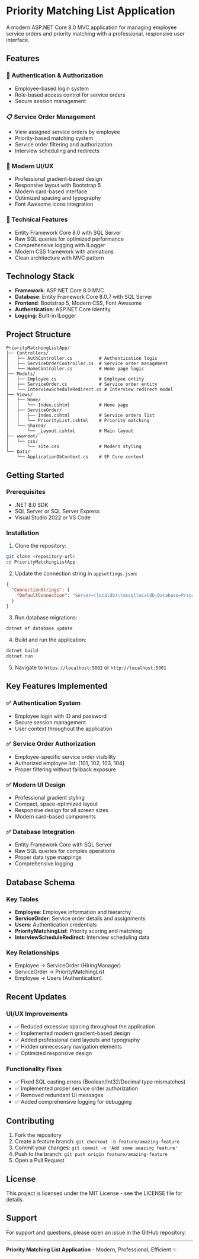 # Priority Matching List Application

A modern ASP.NET Core 8.0 MVC application for managing employee service orders and priority matching with a professional, responsive user interface.

## Features

### 🔐 Authentication & Authorization
- Employee-based login system
- Role-based access control for service orders
- Secure session management

### 📋 Service Order Management
- View assigned service orders by employee
- Priority-based matching system
- Service order filtering and authorization
- Interview scheduling and redirects

### 🎨 Modern UI/UX
- Professional gradient-based design
- Responsive layout with Bootstrap 5
- Modern card-based interface
- Optimized spacing and typography
- Font Awesome icons integration

### 🔧 Technical Features
- Entity Framework Core 8.0 with SQL Server
- Raw SQL queries for optimized performance
- Comprehensive logging with ILogger
- Modern CSS framework with animations
- Clean architecture with MVC pattern

## Technology Stack

- **Framework**: ASP.NET Core 8.0 MVC
- **Database**: Entity Framework Core 8.0.7 with SQL Server
- **Frontend**: Bootstrap 5, Modern CSS, Font Awesome
- **Authentication**: ASP.NET Core Identity
- **Logging**: Built-in ILogger

## Project Structure

```
PriorityMatchingListApp/
├── Controllers/
│   ├── AuthController.cs          # Authentication logic
│   ├── ServiceOrderController.cs  # Service order management
│   └── HomeController.cs          # Home page logic
├── Models/
│   ├── Employee.cs                # Employee entity
│   ├── ServiceOrder.cs            # Service order entity
│   └── InterviewScheduleRedirect.cs # Interview redirect model
├── Views/
│   ├── Home/
│   │   └── Index.cshtml           # Home page
│   ├── ServiceOrder/
│   │   ├── Index.cshtml           # Service orders list
│   │   └── PriorityList.cshtml    # Priority matching
│   └── Shared/
│       └── _Layout.cshtml         # Main layout
├── wwwroot/
│   └── css/
│       └── site.css               # Modern styling
└── Data/
    └── ApplicationDbContext.cs    # EF Core context
```

## Getting Started

### Prerequisites
- .NET 8.0 SDK
- SQL Server or SQL Server Express
- Visual Studio 2022 or VS Code

### Installation

1. Clone the repository:
```bash
git clone <repository-url>
cd PriorityMatchingListApp
```

2. Update the connection string in `appsettings.json`:
```json
{
  "ConnectionStrings": {
    "DefaultConnection": "Server=(localdb)\\mssqllocaldb;Database=PriorityMatchingDb;Trusted_Connection=true;MultipleActiveResultSets=true"
  }
}
```

3. Run database migrations:
```bash
dotnet ef database update
```

4. Build and run the application:
```bash
dotnet build
dotnet run
```

5. Navigate to `https://localhost:5002` or `http://localhost:5001`

## Key Features Implemented

### ✅ Authentication System
- Employee login with ID and password
- Secure session management
- User context throughout the application

### ✅ Service Order Authorization
- Employee-specific service order visibility
- Authorized employee list: [101, 102, 103, 104]
- Proper filtering without fallback exposure

### ✅ Modern UI Design
- Professional gradient styling
- Compact, space-optimized layout
- Responsive design for all screen sizes
- Modern card-based components

### ✅ Database Integration
- Entity Framework Core with SQL Server
- Raw SQL queries for complex operations
- Proper data type mappings
- Comprehensive logging

## Database Schema

### Key Tables
- **Employee**: Employee information and hierarchy
- **ServiceOrder**: Service order details and assignments
- **Users**: Authentication credentials
- **PriorityMatchingList**: Priority scoring and matching
- **InterviewScheduleRedirect**: Interview scheduling data

### Key Relationships
- Employee → ServiceOrder (HiringManager)
- ServiceOrder → PriorityMatchingList
- Employee → Users (Authentication)

## Recent Updates

### UI/UX Improvements
- ✅ Reduced excessive spacing throughout the application
- ✅ Implemented modern gradient-based design
- ✅ Added professional card layouts and typography
- ✅ Hidden unnecessary navigation elements
- ✅ Optimized responsive design

### Functionality Fixes
- ✅ Fixed SQL casting errors (Boolean/Int32/Decimal type mismatches)
- ✅ Implemented proper service order authorization
- ✅ Removed redundant UI messages
- ✅ Added comprehensive logging for debugging

## Contributing

1. Fork the repository
2. Create a feature branch: `git checkout -b feature/amazing-feature`
3. Commit your changes: `git commit -m 'Add some amazing feature'`
4. Push to the branch: `git push origin feature/amazing-feature`
5. Open a Pull Request

## License

This project is licensed under the MIT License - see the LICENSE file for details.

## Support

For support and questions, please open an issue in the GitHub repository.

---

**Priority Matching List Application** - Modern, Professional, Efficient ✨
